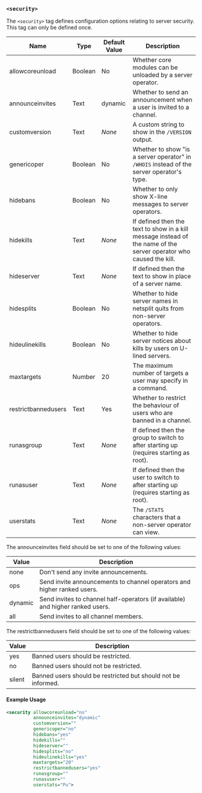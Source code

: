 <!-- This file contains a page fragment. Any changes will affect all pages that include it. -->

### `<security>`

The `<security>` tag defines configuration options relating to server security. This tag can only be defined once.

Name                | Type     | Default Value | Description
------------------- | -------- | ------------- | -----------
allowcoreunload     | Boolean  | No            | Whether core modules can be unloaded by a server operator.
announceinvites     | Text     | dynamic       | Whether to send an announcement when a user is invited to a channel.
customversion       | Text     | *None*        | A custom string to show in the `/VERSION` output.
genericoper         | Boolean  | No            | Whether to show "is a server operator" in `/WHOIS` instead of the server operator's type.
hidebans            | Boolean  | No            | Whether to only show X-line messages to server operators.
hidekills           | Text     | *None*        | If defined then the text to show in a kill message instead of the name of the server operator who caused the kill.
hideserver          | Text     | *None*        | If defined then the text to show in place of a server name.
hidesplits          | Boolean  | No            | Whether to hide server names in netsplit quits from non-server operators.
hideulinekills      | Boolean  | No            | Whether to hide server notices about kills by users on U-lined servers.
maxtargets          | Number   | 20            | The maximum number of targets a user may specify in a command.
restrictbannedusers | Text     | Yes           | Whether to restrict the behaviour of users who are banned in a channel.
runasgroup          | Text     | *None*        | If defined then the group to switch to after starting up (requires starting as root).
runasuser           | Text     | *None*        | If defined then the user to switch to after starting up (requires starting as root).
userstats           | Text     | *None*        | The `/STATS` characters that a non-server operator can view.

The announceinvites field should be set to one of the following values:

Value   | Description
------- | -----------
none    | Don't send any invite announcements.
ops     | Send invite announcements to channel operators and higher ranked users.
dynamic | Send invites to channel half-operators (if available) and higher ranked users.
all     | Send invites to all channel members.

The restrictbannedusers field should be set to one of the following values:

Value  | Description
------ | -----------
yes    | Banned users should be restricted.
no     | Banned users should not be restricted.
silent | Banned users should be restricted but should not be informed.

#### Example Usage

```xml
<security allowcoreunload="no"
          announceinvites="dynamic"
          customversion=""
          genericoper="no"
          hidebans="yes"
          hidekills=""
          hideserver=""
          hidesplits="no"
          hideulinekills="yes"
          maxtargets="20"
          restrictbannedusers="yes"
          runasgroup=""
          runasuser=""
          userstats="Pu">
```
